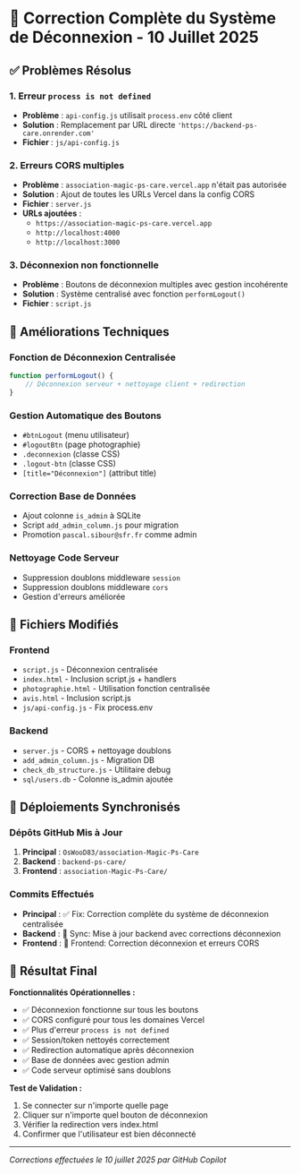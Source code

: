 # 🎯 Correction Complète du Système de Déconnexion - 10 Juillet 2025

## ✅ Problèmes Résolus

### 1. **Erreur `process is not defined`**
- **Problème** : `api-config.js` utilisait `process.env` côté client
- **Solution** : Remplacement par URL directe `'https://backend-ps-care.onrender.com'`
- **Fichier** : `js/api-config.js`

### 2. **Erreurs CORS multiples**
- **Problème** : `association-magic-ps-care.vercel.app` n'était pas autorisée
- **Solution** : Ajout de toutes les URLs Vercel dans la config CORS
- **Fichier** : `server.js`
- **URLs ajoutées** :
  - `https://association-magic-ps-care.vercel.app`
  - `http://localhost:4000`
  - `http://localhost:3000`

### 3. **Déconnexion non fonctionnelle**
- **Problème** : Boutons de déconnexion multiples avec gestion incohérente
- **Solution** : Système centralisé avec fonction `performLogout()`
- **Fichier** : `script.js`

## 🔧 Améliorations Techniques

### Fonction de Déconnexion Centralisée
```javascript
function performLogout() {
    // Déconnexion serveur + nettoyage client + redirection
}
```

### Gestion Automatique des Boutons
- `#btnLogout` (menu utilisateur)
- `#logoutBtn` (page photographie)  
- `.deconnexion` (classe CSS)
- `.logout-btn` (classe CSS)
- `[title="Déconnexion"]` (attribut title)

### Correction Base de Données
- Ajout colonne `is_admin` à SQLite
- Script `add_admin_column.js` pour migration
- Promotion `pascal.sibour@sfr.fr` comme admin

### Nettoyage Code Serveur
- Suppression doublons middleware `session`
- Suppression doublons middleware `cors`
- Gestion d'erreurs améliorée

## 📁 Fichiers Modifiés

### Frontend
- `script.js` - Déconnexion centralisée
- `index.html` - Inclusion script.js + handlers
- `photographie.html` - Utilisation fonction centralisée  
- `avis.html` - Inclusion script.js
- `js/api-config.js` - Fix process.env

### Backend
- `server.js` - CORS + nettoyage doublons
- `add_admin_column.js` - Migration DB
- `check_db_structure.js` - Utilitaire debug
- `sql/users.db` - Colonne is_admin ajoutée

## 🚀 Déploiements Synchronisés

### Dépôts GitHub Mis à Jour
1. **Principal** : `OsWooD83/association-Magic-Ps-Care`
2. **Backend** : `backend-ps-care/`
3. **Frontend** : `association-Magic-Ps-Care/`

### Commits Effectués
- **Principal** : ✅ Fix: Correction complète du système de déconnexion centralisée
- **Backend** : 🔧 Sync: Mise à jour backend avec corrections déconnexion  
- **Frontend** : 🎯 Frontend: Correction déconnexion et erreurs CORS

## 🎉 Résultat Final

**Fonctionnalités Opérationnelles :**
- ✅ Déconnexion fonctionne sur tous les boutons
- ✅ CORS configuré pour tous les domaines Vercel
- ✅ Plus d'erreur `process is not defined`
- ✅ Session/token nettoyés correctement
- ✅ Redirection automatique après déconnexion
- ✅ Base de données avec gestion admin
- ✅ Code serveur optimisé sans doublons

**Test de Validation :**
1. Se connecter sur n'importe quelle page
2. Cliquer sur n'importe quel bouton de déconnexion
3. Vérifier la redirection vers index.html
4. Confirmer que l'utilisateur est bien déconnecté

---
*Corrections effectuées le 10 juillet 2025 par GitHub Copilot*
